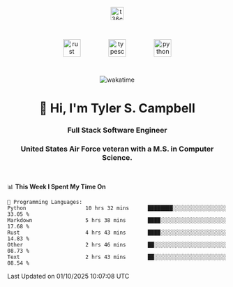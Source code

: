 <p align="center">
<a href="https://www.linkedin.com/in/t36campbell" target="blank"><img align="center" src="https://ik.imagekit.io/t36campbell/Portfolio/linkedin.png.original_m8bbGgPh6.png" alt="t36campbell" height="30" width="30" /></a>
</p>
<p align="center">
    <img src="https://rustacean.net/assets/rustacean-orig-noshadow.svg" alt="rust" width="40" height="40" style="margin: 6%;" />
    <img src="https://cdn.worldvectorlogo.com/logos/typescript.svg" alt="typescript" width="40" height="40" style="margin: 6%;" />
    <img src="https://cdn.worldvectorlogo.com/logos/python-5.svg" alt="python" width="40" height="40" style="margin: 6%;" />
</p>
<div align="center">
  
  ![wakatime](https://wakatime.com/badge/user/738aac7f-8868-4bc3-a1df-4c36703ee4b6.svg)
  
</div>

<h1 align="center">👋 Hi, I'm Tyler S. Campbell</h1>
<h3 align="center">Full Stack Software Engineer</h3>
<h3 align="center">United States Air Force veteran with a M.S. in Computer Science.</h3>
<br>

<!--START_SECTION:waka-->
📊 **This Week I Spent My Time On** 

```text
💬 Programming Languages: 
Python                   10 hrs 32 mins      ████████░░░░░░░░░░░░░░░░░   33.05 % 
Markdown                 5 hrs 38 mins       ████░░░░░░░░░░░░░░░░░░░░░   17.68 % 
Rust                     4 hrs 43 mins       ████░░░░░░░░░░░░░░░░░░░░░   14.83 % 
Other                    2 hrs 46 mins       ██░░░░░░░░░░░░░░░░░░░░░░░   08.73 % 
Text                     2 hrs 43 mins       ██░░░░░░░░░░░░░░░░░░░░░░░   08.54 % 
```


 Last Updated on 01/10/2025 10:07:08 UTC
<!--END_SECTION:waka-->
